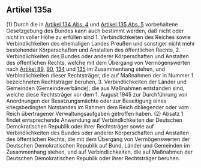## Artikel 135a

(1) Durch die in [Artikel 134 Abs. 4](#artikel-134) und [Artikel 135 Abs. 5](#artikel-135) vorbehaltene Gesetzgebung des Bundes kann auch bestimmt werden, daß nicht oder nicht in voller Höhe zu erfüllen sind
    1. Verbindlichkeiten des Reiches sowie Verbindlichkeiten des ehemaligen Landes Preußen und sonstiger nicht mehr bestehender Körperschaften und Anstalten des öffentlichen Rechts,
    2. Verbindlichkeiten des Bundes oder anderer Körperschaften und Anstalten des öffentlichen Rechts, welche mit dem Übergang von Vermögenswerten nach [Artikel 89](#artikel-89), [90](#artikel-90), [134](#artikel-134) und [135](#artikel-135) im Zusammenhang stehen, und Verbindlichkeiten dieser Rechtsträger, die auf Maßnahmen der in Nummer 1 bezeichneten Rechtsträger beruhen,
    3. Verbindlichkeiten der Länder und Gemeinden (Gemeindeverbände), die aus Maßnahmen entstanden sind, welche diese Rechtsträger vor dem 1. August 1945 zur Durchführung von Anordnungen der Besatzungsmächte oder zur Beseitigung eines kriegsbedingten Notstandes im Rahmen dem Reich obliegender oder vom Reich übertragener Verwaltungsaufgaben getroffen haben.
(2) Absatz 1 findet entsprechende Anwendung auf Verbindlichkeiten der Deutschen Demokratischen Republik oder ihrer Rechtsträger sowie auf Verbindlichkeiten des Bundes oder anderer Körperschaften und Anstalten des öffentlichen Rechts, die mit dem Übergang von Vermögenswerten der Deutschen Demokratischen Republik auf Bund, Länder und Gemeinden im Zusammenhang stehen, und auf Verbindlichkeiten, die auf Maßnahmen der Deutschen Demokratischen Republik oder ihrer Rechtsträger beruhen.

